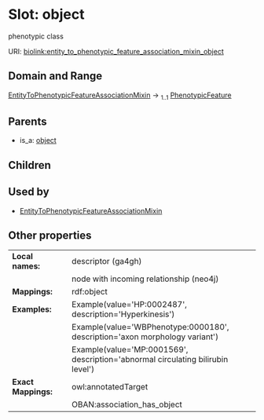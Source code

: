 
# Slot: object


phenotypic class

URI: [biolink:entity_to_phenotypic_feature_association_mixin_object](https://w3id.org/biolink/vocab/entity_to_phenotypic_feature_association_mixin_object)


## Domain and Range

[EntityToPhenotypicFeatureAssociationMixin](EntityToPhenotypicFeatureAssociationMixin.md) &#8594;  <sub>1..1</sub> [PhenotypicFeature](PhenotypicFeature.md)

## Parents

 *  is_a: [object](object.md)

## Children


## Used by

 * [EntityToPhenotypicFeatureAssociationMixin](EntityToPhenotypicFeatureAssociationMixin.md)

## Other properties

|  |  |  |
| --- | --- | --- |
| **Local names:** | | descriptor (ga4gh) |
|  | | node with incoming relationship (neo4j) |
| **Mappings:** | | rdf:object |
| **Examples:** | | Example(value='HP:0002487', description='Hyperkinesis') |
|  | | Example(value='WBPhenotype:0000180', description='axon morphology variant') |
|  | | Example(value='MP:0001569', description='abnormal circulating bilirubin level') |
| **Exact Mappings:** | | owl:annotatedTarget |
|  | | OBAN:association_has_object |

